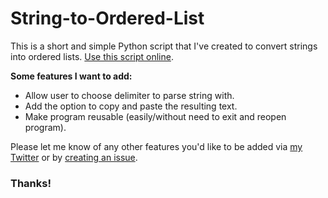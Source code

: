 # String-to-Ordered-List

This is a short and simple Python script that I've created to convert strings into ordered lists. [Use this script online](https://repl.it/@Lathryx/String-to-Ordered-List). 

**Some features I want to add:** 
- Allow user to choose delimiter to parse string with. 
- Add the option to copy and paste the resulting text. 
- Make program reusable (easily/without need to exit and reopen program). 

Please let me know of any other features you'd like to be added via [my Twitter](https://twitter.com/CaydenWalsh3) or by [creating an issue](https://github.com/Lathryx/String-to-Ordered-List/issues/new). 

### Thanks! 
